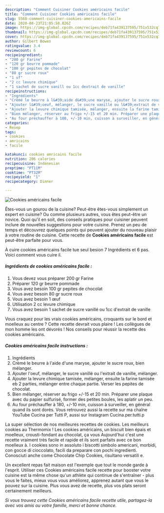 ```yaml
---
description: "Comment Cuisiner Cookies américains facile"
title: "Comment Cuisiner Cookies américains facile"
slug: 5568-comment-cuisiner-cookies-americains-facile
date: 2020-08-23T21:05:58.826Z
image: https://img-global.cpcdn.com/recipes/deb71fa439137595/751x532cq70/cookies-americains-facile-photo-principale-de-la-recette.jpg
thumbnail: https://img-global.cpcdn.com/recipes/deb71fa439137595/751x532cq70/cookies-americains-facile-photo-principale-de-la-recette.jpg
cover: https://img-global.cpcdn.com/recipes/deb71fa439137595/751x532cq70/cookies-americains-facile-photo-principale-de-la-recette.jpg
author: Gilbert Bowen
ratingvalue: 3.4
reviewcount: 6
recipeingredient:
- "200 gr Farine"
- "120 gr beurre pommade"
- "100 gr pepites de chocolat"
- "80 gr sucre roux"
- "1 uf"
- "2 cc levure chimique"
- "1 sachet de sucre vanill ou 1cc dextrait de vanille"
recipeinstructions:
- "Ingrédients"
- "Crèmé le beurre à l&#39;aide d&#39;une maryse, ajouter le sucre roux, bien mélanger."
- "Ajouter l&#39;oeuf, mélanger, le sucre vanillé ou l&#39;extrait de vanille, mélanger."
- "Ajouter la levure chimique tamisée, mélanger, ensuite la farine tamisée eb 2 parties, mélanger entre chaque partie. Verser les pepites de chocolat."
- "Bien mélanger, réserver au frigo +/-15 et 20 min. Préparer une plaque avec du papier sulfurisé, former des petites boules, les aplatir un peu."
- "Au four préchauffer à 180, +/-10 min, cuisson à surveiller, en général quand ils sont dorés. Vous retrouvez aussi la recette sur ma chaîne YouTube Cucina per Tutti P, aussi sur Instagram Cucina.per.tutti.p"
categories:
- Resep
tags:
- cookies
- amricains
- facile

katakunci: cookies amricains facile 
nutrition: 206 calories
recipecuisine: Indonesian
preptime: "PT11M"
cooktime: "PT32M"
recipeyield: "1"
recipecategory: Dinner

---
```



![Cookies américains facile](https://img-global.cpcdn.com/recipes/deb71fa439137595/751x532cq70/cookies-americains-facile-photo-principale-de-la-recette.jpg)

Êtes-vous un gourou de la cuisine? Peut-être êtes-vous simplement un expert en cuisine? Ou comme plusieurs autres, vous êtes peut-être un novice. Quoi qu'il en soit, des conseils pratiques pour cuisiner peuvent inclure de nouvelles suggestions pour votre cuisine. Prenez un peu de temps et découvrez quelques points qui peuvent ajouter du nouveau plaisir à votre routine de cuisine. Cette recette de <strong> Cookies américains facile </strong> est peut-être parfaite pour vous.

<!--inarticleads1-->

À cuire cookies américains facile tue seul besion 7 Ingrédients et 6 pas. Voici comment vous cuire il.

##### Ingrédients de cookies américains facile :

1. Vous devez vous préparer 200 gr Farine
1. Préparer 120 gr beurre pommade
1. Vous avez besoin 100 gr pepites de chocolat
1. Vous avez besoin 80 gr sucre roux
1. Vous avez besoin 1 œuf
1. Utilisation 2 cc levure chimique
1. Vous avez besoin 1 sachet de sucre vanillé ou 1cc d&#39;extrait de vanille


Vous craquez pour les vrais cookies américains, croquants sur le bord et moelleux au centre ? Cette recette devrait vous plaire ! Les collègues de mon homme les ont dévorés ! Nos conseils pour réussir la recette des cookies américains. 

<!--inarticleads2-->

##### Cookies américains facile instructions :

1. Ingrédients
1. Crèmé le beurre à l&#39;aide d&#39;une maryse, ajouter le sucre roux, bien mélanger.
1. Ajouter l&#39;oeuf, mélanger, le sucre vanillé ou l&#39;extrait de vanille, mélanger.
1. Ajouter la levure chimique tamisée, mélanger, ensuite la farine tamisée eb 2 parties, mélanger entre chaque partie. Verser les pepites de chocolat.
1. Bien mélanger, réserver au frigo +/-15 et 20 min. Préparer une plaque avec du papier sulfurisé, former des petites boules, les aplatir un peu.
1. Au four préchauffer à 180, +/-10 min, cuisson à surveiller, en général quand ils sont dorés. Vous retrouvez aussi la recette sur ma chaîne YouTube Cucina per Tutti P, aussi sur Instagram Cucina.per.tutti.p


La super sélection de nos meilleures recettes de cookies. Les meilleurs cookies au Thermomix ! Les cookies américains, un biscuit bien épais et moelleux, crousti-fondant au chocolat, ça vous Aujourd&#39;hui c&#39;est une recette vraiment très facile et rapide et ils sont parfaits avec ce bon moelleux à. I cookies sono in assoluto i biscotti simbolo americani, morbidi, con gocce di cioccolato, facili da preparare con pochi ingredienti. Conosciuti anche come Chocolate Chip Cookies, risultano versatili e. 

<!--inarticleads1-->

<p>
Un excellent repas fait maison est l'exemple que tout le monde garde à l'esprit. Utiliser ces Cookies américains facile recette pour booster votre cuisine est la même chose qu'un athlète qui continue de s'entraîner - plus vous le faites, mieux vous vous améliorez, apprenez autant que vous le pouvez sur la cuisine. Plus vous avez de recette, plus vos plats seront certainement meilleurs.
</p>

<p>
<i>Si vous trouvez cette Cookies américains facile recette utile, partagez-la avec vos amis ou votre famille, merci et bonne chance.</i>
</p>

